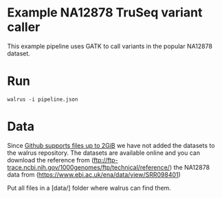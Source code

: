 # Example NA12878 TruSeq variant caller 
This example pipeline uses GATK to call variants in the popular NA12878
dataset. 

# Run 

```
walrus -i pipeline.json
```

# Data 
Since [Github supports files up to 2GiB](https://github.com/git-lfs/git-lfs/wiki/Implementations) 
we have not added the datasets to the walrus repository. The datasets are
available online and you can download the reference from
(ftp://ftp-trace.ncbi.nih.gov/1000genomes/ftp/technical/reference/) the NA12878
data from (https://www.ebi.ac.uk/ena/data/view/SRR098401)

Put all files in a [data/] folder where walrus can find them. 

